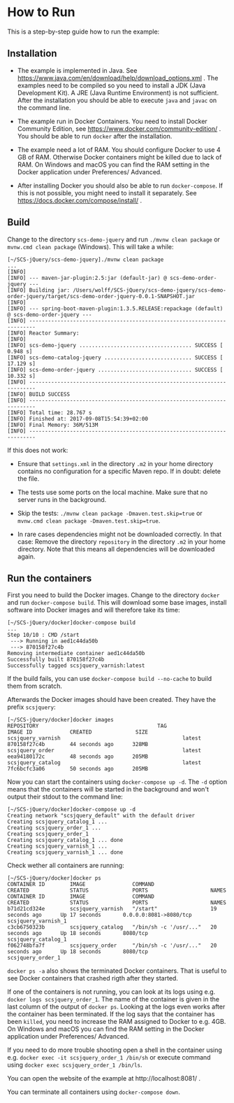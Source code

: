 # How to Run

This is a step-by-step guide how to run the example:

## Installation

* The example is implemented in Java. See
   https://www.java.com/en/download/help/download_options.xml . The
   examples need to be compiled so you need to install a JDK (Java
   Development Kit). A JRE (Java Runtime Environment) is not
   sufficient. After the installation you should be able to execute
   `java` and `javac` on the command line.

* The example run in Docker Containers. You need to install Docker
  Community Edition, see https://www.docker.com/community-edition/
  . You should be able to run `docker` after the installation.

* The example need a lot of RAM. You should configure Docker to use 4
  GB of RAM. Otherwise Docker containers might be killed due to lack
  of RAM. On Windows and macOS you can find the RAM setting in the
  Docker application under Preferences/ Advanced.
  
* After installing Docker you should also be able to run
  `docker-compose`. If this is not possible, you might need to install
  it separately. See https://docs.docker.com/compose/install/ .

## Build

Change to the directory `scs-demo-jquery` and run `./mvnw clean
package` or `mvnw.cmd clean package` (Windows). This will take a
while:

```
[~/SCS-jQuery/scs-demo-jquery]./mvnw clean package
...
[INFO] 
[INFO] --- maven-jar-plugin:2.5:jar (default-jar) @ scs-demo-order-jquery ---
[INFO] Building jar: /Users/wolff/SCS-jQuery/scs-demo-jquery/scs-demo-order-jquery/target/scs-demo-order-jquery-0.0.1-SNAPSHOT.jar
[INFO] 
[INFO] --- spring-boot-maven-plugin:1.3.5.RELEASE:repackage (default) @ scs-demo-order-jquery ---
[INFO] ------------------------------------------------------------------------
[INFO] Reactor Summary:
[INFO] 
[INFO] scs-demo-jquery .................................... SUCCESS [  0.948 s]
[INFO] scs-demo-catalog-jquery ............................ SUCCESS [ 17.129 s]
[INFO] scs-demo-order-jquery .............................. SUCCESS [ 10.332 s]
[INFO] ------------------------------------------------------------------------
[INFO] BUILD SUCCESS
[INFO] ------------------------------------------------------------------------
[INFO] Total time: 28.767 s
[INFO] Finished at: 2017-09-08T15:54:39+02:00
[INFO] Final Memory: 36M/513M
[INFO] ------------------------------------------------------------------------
```

If this does not work:

* Ensure that `settings.xml` in the directory `.m2` in your home
directory contains no configuration for a specific Maven repo. If in
doubt: delete the file.

* The tests use some ports on the local machine. Make sure that no
server runs in the background.

* Skip the tests: `./mvnw clean package -Dmaven.test.skip=true` or
  `mvnw.cmd clean package -Dmaven.test.skip=true`.

* In rare cases dependencies might not be downloaded correctly. In
  that case: Remove the directory `repository` in the directory `.m2`
  in your home directory. Note that this means all dependencies will
  be downloaded again.

## Run the containers

First you need to build the Docker images. Change to the directory
`docker` and run `docker-compose build`. This will download some base
images, install software into Docker images and will therefore take
its time:

```
[~/SCS-jQuery/docker]docker-compose build 
...
Step 10/10 : CMD /start
 ---> Running in aed1c44da50b
 ---> 870158f27c4b
Removing intermediate container aed1c44da50b
Successfully built 870158f27c4b
Successfully tagged scsjquery_varnish:latest
```

If the build fails, you can use  `docker-compose build --no-cache` to
build them from scratch.

Afterwards the Docker images should have been created. They have the prefix
`scsjquery`:

```
[~/SCS-jQuery/docker]docker images
REPOSITORY                                      TAG                 IMAGE ID            CREATED              SIZE
scsjquery_varnish                                       latest              870158f27c4b        44 seconds ago      328MB
scsjquery_order                                         latest              eea94180172c        48 seconds ago      205MB
scsjquery_catalog                                       latest              7fc6bcfc3a06        50 seconds ago      205MB
```

Now you can start the containers using `docker-compose up -d`. The
`-d` option means that the containers will be started in the
background and won't output their stdout to the command line:

```
[~/SCS-jQuery/docker]docker-compose up -d
Creating network "scsjquery_default" with the default driver
Creating scsjquery_catalog_1 ... 
Creating scsjquery_order_1 ... 
Creating scsjquery_order_1
Creating scsjquery_catalog_1 ... done
Creating scsjquery_varnish_1 ... 
Creating scsjquery_varnish_1 ... done
```

Check wether all containers are running:

```
[~/SCS-jQuery/docker]docker ps
CONTAINER ID        IMAGE               COMMAND                  CREATED             STATUS              PORTS                    NAMES
CONTAINER ID        IMAGE               COMMAND                  CREATED             STATUS              PORTS                    NAMES
b71d21cd324e        scsjquery_varnish   "/start"                 19 seconds ago      Up 17 seconds       0.0.0.0:8081->8080/tcp   scsjquery_varnish_1
c3cb6750323b        scsjquery_catalog   "/bin/sh -c '/usr/..."   20 seconds ago      Up 18 seconds       8080/tcp                 scsjquery_catalog_1
f062748bfa7f        scsjquery_order     "/bin/sh -c '/usr/..."   20 seconds ago      Up 18 seconds       8080/tcp                 scsjquery_order_1
```

`docker ps -a`  also shows the terminated Docker containers. That is
useful to see Docker containers that crashed rigth after they started.

If one of the containers is not running, you can look at its logs using
e.g.  `docker logs scsjquery_order_1`. The name of the container is
given in the last column of the output of `docker ps`. Looking at the
logs even works after the container has been
terminated. If the log says that the container has been `killed`, you
need to increase the RAM assigned to Docker to e.g. 4GB. On Windows
and macOS you can find the RAM setting in the Docker application under
Preferences/ Advanced.
  
If you need to do more trouble shooting open a shell in the container
using e.g. `docker exec -it scsjquery_order_1 /bin/sh` or execute
command using `docker exec scsjquery_order_1 /bin/ls`.

You can open the website of the example at http://localhost:8081/ .

You can terminate all containers using `docker-compose down`.
